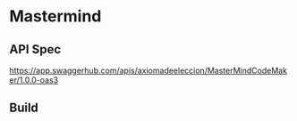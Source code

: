 # Mastermind

## API Spec

https://app.swaggerhub.com/apis/axiomadeeleccion/MasterMindCodeMaker/1.0.0-oas3

## Build


